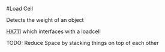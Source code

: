 #Load Cell

Detects the weight of an object

[HX711](https://www.sparkfun.com/products/13879) which interfaces with a loadcell

TODO: Reduce Space by stacking things on top of each other

